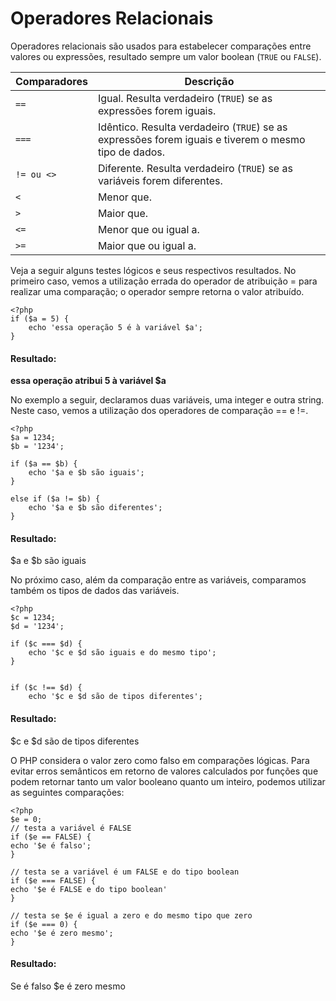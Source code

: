 # Operadores Relacionais

Operadores relacionais são usados para estabelecer comparações entre valores ou
expressões, resultado sempre um valor boolean (`TRUE` ou `FALSE`).

Comparadores | Descrição
------------ | --------- 
`==`         | Igual. Resulta verdadeiro (`TRUE`) se as expressões forem iguais.  
`===`        | Idêntico. Resulta verdadeiro (`TRUE`) se as expressões forem iguais e tiverem o mesmo tipo de dados. 
`!= ou <>`   | Diferente. Resulta verdadeiro (`TRUE`) se as variáveis forem diferentes.
`<`          | Menor que.
`>`          | Maior que.
`<=`         | Menor que ou igual a.  
`>=`         | Maior que ou igual a.

Veja a seguir alguns testes lógicos e seus respectivos resultados. No primeiro caso,
vemos a utilização errada do operador de atribuição = para realizar uma comparação;
o operador sempre retorna o valor atribuído.
     
    <?php 
    if ($a = 5) {
    	echo 'essa operação 5 é à variável $a';
    }

#### Resultado:
**essa operação atribui 5 à variável $a**

No exemplo a seguir, declaramos duas variáveis, uma integer e outra string. 
Neste caso, vemos a utilização dos operadores de comparação == e !=.

    <?php
    $a = 1234;
    $b = '1234';

    if ($a == $b) {
    	echo '$a e $b são iguais';
    }

    else if ($a != $b) {
    	echo '$a e $b são diferentes';
    }

#### Resultado:
$a e $b são iguais

No próximo caso, além da comparação entre as variáveis, comparamos também
os tipos de dados das variáveis.
    
    <?php
    $c = 1234;
    $d = '1234';

    if ($c === $d) {
    	echo '$c e $d são iguais e do mesmo tipo';
    }


    if ($c !== $d) {
    	echo '$c e $d são de tipos diferentes';
    
#### Resultado: 
$c e $d são de tipos diferentes

O PHP considera o valor zero como falso em comparações lógicas. Para evitar erros
semânticos em retorno de valores calculados por funções que podem retornar tanto
um valor booleano quanto um inteiro, podemos utilizar as seguintes comparações:
     
    <?php 
    $e = 0;
    // testa a variável é FALSE
    if ($e == FALSE) {
    echo '$e é falso';
    }

    // testa se a variável é um FALSE e do tipo boolean
    if ($e === FALSE) {
    echo '$e é FALSE e do tipo boolean'
    }

    // testa se $e é igual a zero e do mesmo tipo que zero
    if ($e === 0) {
    echo '$e é zero mesmo';
    }

#### Resultado:
Se é falso $e é zero mesmo    
